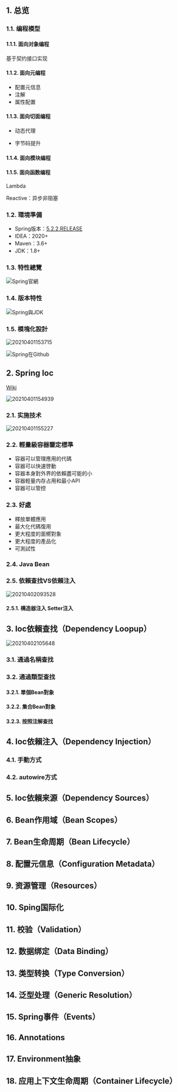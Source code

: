 
## 1. 总览

### 1.1. 编程模型

#### 1.1.1. 面向对象编程

基于契约接口实现

#### 1.1.2. 面向元编程

- 配置元信息
- 注解
- 属性配置

#### 1.1.3. 面向切面编程

- 动态代理

- 字节码提升

#### 1.1.4. 面向模块编程

#### 1.1.5. 面向函数编程

  Lambda

  Reactive：异步非阻塞

### 1.2. 環境準備

- Spring版本：[5.2.2.RELEASE](https://codeload.github.com/spring-projects/spring-framework/zip/refs/tags/v5.2.2.RELEASE)
- IDEA：2020+
- Maven：3.6+
- JDK：1.8+

### 1.3. 特性總覽

![Spring官網](https://abram.oss-cn-shanghai.aliyuncs.com/blog/drunkard/20210401151821.png)

### 1.4. 版本特性

![Spring與JDK](https://abram.oss-cn-shanghai.aliyuncs.com/blog/drunkard/20210401153124.png)

### 1.5. 模塊化設計

![20210401153715](https://abram.oss-cn-shanghai.aliyuncs.com/blog/drunkard/20210401153715.png)

![Spring在Github](https://abram.oss-cn-shanghai.aliyuncs.com/blog/drunkard/20210401153824.png)

## 2. Spring Ioc

[Wiki](https://en.wikipedia.org/wiki/Inversion_of_control)

![20210401154939](https://abram.oss-cn-shanghai.aliyuncs.com/blog/drunkard/20210401154939.png)

### 2.1. 实施技术

![20210401155227](https://abram.oss-cn-shanghai.aliyuncs.com/blog/drunkard/20210401155227.png)

### 2.2. 輕量級容器鑒定標準

- 容器可以管理應用的代碼
- 容器可以快速啓動
- 容器本身對外界的依賴盡可能的小
- 容器輕量内存占用和最小API
- 容器可以管控

### 2.3. 好處

- 釋放單體應用
- 最大化代碼復用
- 更大程度的面嚮對象
- 更大程度的產品化
- 可測試性

### 2.4. Java Bean

### 2.5. 依賴查找VS依賴注入

![20210402093528](https://abram.oss-cn-shanghai.aliyuncs.com/blog/drunkard/20210402093528.png)

#### 2.5.1. 構造器注入 Setter注入

## 3. Ioc依賴查找（Dependency Loopup）

![20210402105648](https://abram.oss-cn-shanghai.aliyuncs.com/blog/drunkard/20210402105648.png)

### 3.1. 通過名稱查找


### 3.2. 通過類型查找

#### 3.2.1. 單個Bean對象

#### 3.2.2. 集合Bean對象

#### 3.2.3. 按照注解查找

## 4. Ioc依賴注入（Dependency Injection）

### 4.1. 手動方式

### 4.2. autowire方式

## 5. Ioc依賴来源（Dependency Sources）



## 6. Bean作用域（Bean Scopes）



## 7. Bean生命周期（Bean Lifecycle）



## 8. 配置元信息（Configuration Metadata）



## 9. 资源管理（Resources）



## 10. Sping国际化



## 11. 校验（Validation）



## 12. 数据绑定（Data Binding）



## 13. 类型转换（Type Conversion）



## 14. 泛型处理（Generic Resolution）



## 15. Spring事件（Events）



## 16. Annotations



## 17. Environment抽象



## 18. 应用上下文生命周期（Container Lifecycle）



